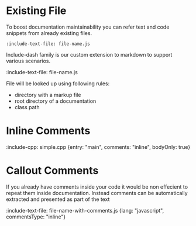 # Existing File

To boost documentation maintainability you can refer text and code snippets from already existing files.

    :include-text-file: file-name.js
    
Include-dash family is our custom extension to markdown to support various scenarios. 
    
:include-text-file: file-name.js

File will be looked up using following rules:
* directory with a markup file
* root directory of a documentation
* class path

# Inline Comments 

:include-cpp: simple.cpp {entry: "main", comments: "inline", bodyOnly: true}

# Callout Comments

If you already have comments inside your code it would be non effecient to repeat them inside documentation. 
Instead comments can be automatically extracted and presented as part of the text

:include-text-file: file-name-with-comments.js {lang: "javascript", commentsType: "inline"}

